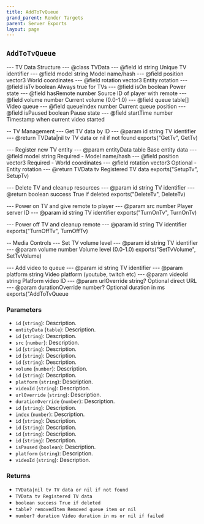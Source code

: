 ```yaml
---
title: AddToTvQueue
grand_parent: Render Targets
parent: Server Exports
layout: page
---
```


## `AddToTvQueue`

--- TV Data Structure
--- @class TVData
--- @field id string Unique TV identifier
--- @field model string Model name/hash
--- @field position vector3 World coordinates
--- @field rotation vector3 Entity rotation
--- @field isTv boolean Always true for TVs
--- @field isOn boolean Power state
--- @field hasRemote number Source ID of player with remote
--- @field volume number Current volume (0.0-1.0)
--- @field queue table[] Video queue
--- @field queueIndex number Current queue position
--- @field isPaused boolean Pause state
--- @field startTime number Timestamp when current video started

-- TV Management
--- Get TV data by ID
--- @param id string TV identifier
--- @return TVData|nil tv TV data or nil if not found
exports("GetTv", GetTv)

--- Register new TV entity
--- @param entityData table Base entity data
--- @field model string Required - Model name/hash
--- @field position vector3 Required - World coordinates
--- @field rotation vector3 Optional - Entity rotation
--- @return TVData tv Registered TV data
exports("SetupTv", SetupTv)

--- Delete TV and cleanup resources
--- @param id string TV identifier
--- @return boolean success True if deleted
exports("DeleteTv", DeleteTv)

--- Power on TV and give remote to player
--- @param src number Player server ID
--- @param id string TV identifier
exports("TurnOnTv", TurnOnTv)

--- Power off TV and cleanup remote
--- @param id string TV identifier
exports("TurnOffTv", TurnOffTv)

-- Media Controls
--- Set TV volume level
--- @param id string TV identifier
--- @param volume number Volume level (0.0-1.0)
exports("SetTvVolume", SetTvVolume)

--- Add video to queue
--- @param id string TV identifier
--- @param platform string Video platform (youtube, twitch etc)
--- @param videoId string Platform video ID
--- @param urlOverride string? Optional direct URL
--- @param durationOverride number? Optional duration in ms
exports("AddToTvQueue

### Parameters
- `id` (`string`): Description.
- `entityData` (`table`): Description.
- `id` (`string`): Description.
- `src` (`number`): Description.
- `id` (`string`): Description.
- `id` (`string`): Description.
- `id` (`string`): Description.
- `volume` (`number`): Description.
- `id` (`string`): Description.
- `platform` (`string`): Description.
- `videoId` (`string`): Description.
- `urlOverride` (`string`): Description.
- `durationOverride` (`number`): Description.
- `id` (`string`): Description.
- `index` (`number`): Description.
- `id` (`string`): Description.
- `id` (`string`): Description.
- `id` (`string`): Description.
- `id` (`string`): Description.
- `isPaused` (`boolean`): Description.
- `platform` (`string`): Description.
- `videoId` (`string`): Description.

### Returns
- `TVData|nil tv TV data or nil if not found`
- `TVData tv Registered TV data`
- `boolean success True if deleted`
- `table? removedItem Removed queue item or nil`
- `number? duration Video duration in ms or nil if failed`
